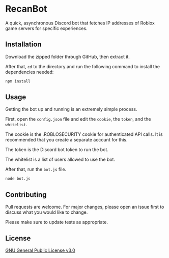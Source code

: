 # RecanBot
A quick, asynchronous Discord bot that fetches IP addresses of Roblox game servers for specific experiences.

[](https://user-images.githubusercontent.com/29310982/140240243-292593e0-34c3-4574-970b-54c0d87fabf4.mp4)

[](https://user-images.githubusercontent.com/29310982/140240247-38dd3f41-ff23-404b-8bd3-6d43f973b531.mp4)

## Installation

Download the zipped folder through GitHub, then extract it.

After that, `cd` to the directory and run the following command to install the dependencies needed:
```bash
npm install
```

## Usage
Getting the bot up and running is an extremely simple process.

First, open the `config.json` file and edit the `cookie`, the `token`, and the `whitelist`.

The cookie is the .ROBLOSECURITY cookie for authenticated API calls. It is recommended that you create a separate account for this.

The token is the Discord bot token to run the bot.

The whitelist is a list of users allowed to use the bot.

After that, run the `bot.js` file.

```bash
node bot.js
```

## Contributing
Pull requests are welcome. For major changes, please open an issue first to discuss what you would like to change.

Please make sure to update tests as appropriate.

## License
[GNU General Public License v3.0](https://choosealicense.com/licenses/gpl-3.0/)
